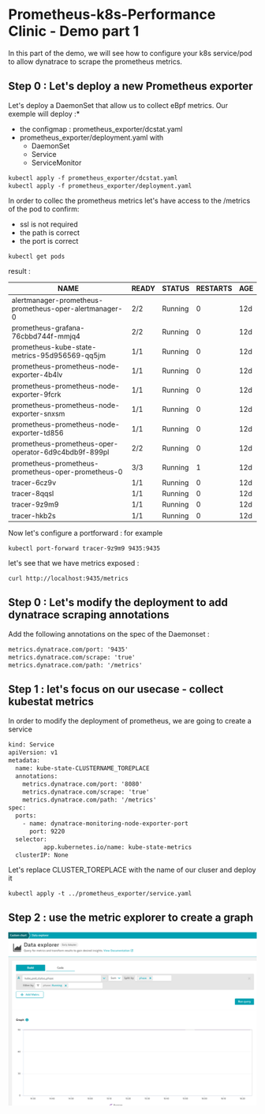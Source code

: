 # Prometheus-k8s-Performance Clinic - Demo part 1


In this part of the demo, we will see how to configure your k8s service/pod to allow dynatrace to scrape the prometheus metrics.


## Step 0 : Let's deploy a new Prometheus exporter
Let's deploy a DaemonSet that allow us to collect eBpf metrics.
Our exemple will deploy :*
- the configmap : prometheus_exporter/dcstat.yaml
- prometheus_exporter/deployment.yaml with
    * DaemonSet
    * Service
    * ServiceMonitor

```
kubectl apply -f prometheus_exporter/dcstat.yaml
kubectl apply -f prometheus_exporter/deployment.yaml
```
In order to collec the prometheus metrics let's have access to the /metrics of the pod to confirm:
- ssl is not required
- the path is correct
- the port is correct
```
kubectl get pods 
```
result :

| NAME | READY | STATUS | RESTARTS | AGE |
| --- | --- | --- | --- |--- |
| alertmanager-prometheus-prometheus-oper-alertmanager-0|2/2|Running|0|12d|
| prometheus-grafana-76cbbd744f-mmjq4 | 2/2 | Running | 0 | 12d |
| prometheus-kube-state-metrics-95d956569-qq5jm | 1/1 | Running | 0 | 12d |
| prometheus-prometheus-node-exporter-4b4lv | 1/1 | Running | 0 | 12d | 
| prometheus-prometheus-node-exporter-9fcrk | 1/1 | Running | 0 | 12d |
| prometheus-prometheus-node-exporter-snxsm | 1/1 | Running | 0 | 12d |
| prometheus-prometheus-node-exporter-td856 | 1/1 | Running | 0 | 12d |
| prometheus-prometheus-oper-operator-6d9c4bdb9f-899pl | 2/2 | Running | 0 | 12d |
| prometheus-prometheus-prometheus-oper-prometheus-0 | 3/3 | Running | 1 | 12d |
| tracer-6cz9v | 1/1 | Running | 0| 12d |
| tracer-8qqsl | 1/1 |Running | 0 | 12d |
| tracer-9z9m9 | 1/1 | Running | 0 | 12d |
| tracer-hkb2s | 1/1 | Running | 0 | 12d |

Now let's configure a portforward :
for example
```
kubectl port-forward tracer-9z9m9 9435:9435
```
let's see that we have metrics exposed :
```
curl http://localhost:9435/metrics

```
## Step 0 : Let's modify the deployment to add dynatrace scraping annotations
Add the following annotations on the spec of the Daemonset :
```
metrics.dynatrace.com/port: '9435'
metrics.dynatrace.com/scrape: 'true'
metrics.dynatrace.com/path: '/metrics'
```
## Step 1 : let's focus on our usecase - collect kubestat metrics
In order to modify the deployment of prometheus, we are going to create a service
```
kind: Service
apiVersion: v1
metadata:
  name: kube-state-CLUSTERNAME_TOREPLACE
  annotations:
    metrics.dynatrace.com/port: '8080'
    metrics.dynatrace.com/scrape: 'true'
    metrics.dynatrace.com/path: '/metrics'
spec:
  ports:
    - name: dynatrace-monitoring-node-exporter-port
      port: 9220
  selector:
          app.kubernetes.io/name: kube-state-metrics
  clusterIP: None

```
Let's replace CLUSTER_TOREPLACE with the name of our cluser and deploy it
```
kubectl apply -t ../prometheus_exporter/service.yaml
```
## Step 2 : use the metric explorer to create a graph
![Metric Explorer](../../image/metric_explorer.png)
